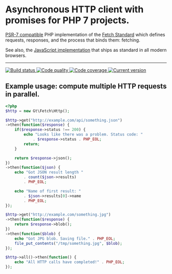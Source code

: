 # Asynchronous HTTP client with promises for PHP 7 projects.

[PSR-7 compatible][psr-7] PHP implementation of the [Fetch Standard][fetch-standard] which defines requests, responses, and the process that binds them: fetching.

See also, the [JavaScript implementation][fetch-js] that ships as standard in all modern browsers.

***

<a href="https://circleci.com/gh/PhpGt/Fetch" target="_blank">
    <img src="https://img.shields.io/circleci/project/PhpGt/Fetch/master.svg?style=flat-square" alt="Build status" />
</a>
<a href="https://scrutinizer-ci.com/g/PhpGt/Fetch" target="_blank">
    <img src="https://img.shields.io/scrutinizer/g/PhpGt/Fetch/master.svg?style=flat-square" alt="Code quality" />
</a>
<a href="https://scrutinizer-ci.com/g/PhpGt/Fetch" target="_blank">
    <img src="https://img.shields.io/scrutinizer/coverage/g/PhpGt/Fetch/master.svg?style=flat-square" alt="Code coverage" />
</a>
<a href="https://packagist.org/packages/PhpGt/Fetch" target="_blank">
    <img src="https://img.shields.io/packagist/v/PhpGt/Fetch.svg?style=flat-square" alt="Current version" />
</a>

## Example usage: compute multiple HTTP requests in parallel.

```php
<?php
$http = new Gt\Fetch\Http();

$http->get("http://example.com/api/something.json")
->then(function($response) {
	if($response->status !== 200) {
		echo "Looks like there was a problem. Status code: "
			. $response->status . PHP_EOL;
		return;
	}

    return $response->json();
})
->then(function($json) {
    echo "Got JSON result length "
    	. count($json->results)
    	. PHP_EOL;

    echo "Name of first result: "
    	. $json->results[0]->name
    	. PHP_EOL;
});

$http->get("http://example.com/something.jpg")
->then(function($response) {
    return $response->blob();
})
->then(function($blob) {
    echo "Got JPG blob. Saving file." . PHP_EOL;
    file_put_contents("/tmp/something.jpg", $blob);
});

$http->all()->then(function() {
    echo "All HTTP calls have completed!" . PHP_EOL;
});
```

[psr-7]: http://www.php-fig.org/psr/psr-7/
[fetch-standard]: https://fetch.spec.whatwg.org/
[fetch-js]: https://developer.mozilla.org/en/docs/Web/API/Fetch_API
